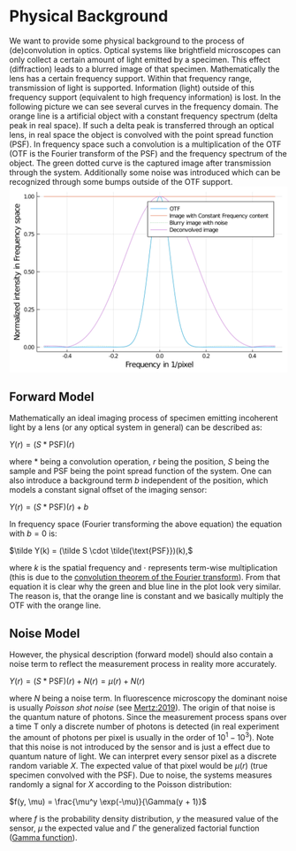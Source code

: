# Physical Background
We want to provide some physical background to the process of (de)convolution in optics.
Optical systems like brightfield microscopes can only collect a certain amount of light emitted by a specimen. This effect (diffraction) leads to a blurred image of that specimen.
Mathematically the lens has a certain frequency support. Within that frequency range, transmission of light is supported.
Information (light) outside of this frequency support (equivalent to high frequency information) is lost.
In the following picture we can see several curves in the frequency domain. 
The orange line is a artificial object with a constant frequency spectrum (delta peak in real space).
If such a delta peak is transferred through an optical lens, in real space the object is convolved with the point spread function (PSF). 
In frequency space such a convolution is a multiplication of the OTF (OTF is the Fourier transform of the PSF) and the frequency spectrum of the object.
The green dotted curve is the captured image after transmission through the system. Additionally some noise was introduced which can be recognized through some bumps outside of the
OTF support.
![Frequency spectrum](../assets/ideal_frequencies.png)

## Forward Model 

Mathematically an ideal imaging process of specimen emitting incoherent light by a lens (or any optical system in general) can be described as:

$Y(r) = (S * \text{PSF})(r)$

where $*$ being a convolution operation, $r$ being the position, $S$ being the sample and $\text{PSF}$ being the point spread function of the system.
One can also introduce a background term $b$ independent of the position, which models a constant signal offset of the imaging sensor:

$Y(r) = (S * \text{PSF})(r) + b$

In frequency space (Fourier transforming the above equation) the equation with $b=0$ is:

$\tilde Y(k) = (\tilde S \cdot \tilde{\text{PSF}})(k),$

where $k$ is the spatial frequency and $\cdot$ represents term-wise multiplication (this is due to the [convolution theorem of the Fourier transform](https://en.wikipedia.org/wiki/Convolution_theorem)). From that equation it is clear why the green and blue line in the plot look very similar. The reason is, that the orange line is constant and we basically multiply the OTF with the orange line. 


## Noise Model
However, the physical description (forward model) should also contain a noise term to reflect the measurement process in reality more accurately. 


$Y(r) = (S * \text{PSF})(r) + N(r) = \mu(r) + N(r)$

where $N$ being a noise term.
In fluorescence microscopy the dominant noise is usually *Poisson shot noise* (see [Mertz:2019](@cite)).
The origin of that noise is the quantum nature of photons. Since the measurement process spans over a time T only a discrete number of photons is detected (in real experiment the amount of photons per pixel is usually in the order of $10^1 - 10^3$). Note that this noise is not introduced by the sensor and is just a effect due to quantum nature of light. 
We can interpret every sensor pixel as a discrete random variable $X$. The expected value of that pixel would be $\mu(r)$ (true specimen convolved with the $\text{PSF})$. Due to noise, the systems measures randomly a signal for $X$ according to the Poisson distribution:

$f(y, \mu) = \frac{\mu^y \exp(-\mu)}{\Gamma(y + 1)}$

where $f$ is the probability density distribution, $y$ the measured value of the sensor, $\mu$ the expected value and $\Gamma$ the generalized factorial function ([Gamma function](https://en.wikipedia.org/wiki/Gamma_function)).
